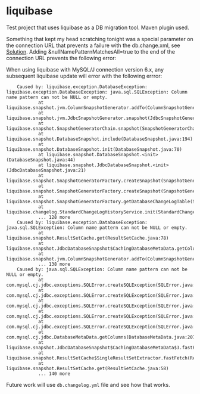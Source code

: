 # liquibase

Test project that uses liquibase as a DB migration tool. Maven plugin used.

Something that kept my head scratching tonight was a special parameter on the connection URL that prevents a failure with the db.change.xml, see [Solution](https://shanmuha.github.io/2016/10/06/Liquibase-and-MySQLJ-6-Column-name-pattern-can-not-be-NULL-or-empty.html).
Adding &nullNamePatternMatchesAll=true to the end of the connection URL prevents the following error: 

When using liquibase with MySQL/J connection version 6.x, any subsequent liquibase update will error with the following errror:

        Caused by: liquibase.exception.DatabaseException: liquibase.exception.DatabaseException: java.sql.SQLException: Column name pattern can not be NULL or empty.
                at liquibase.snapshot.jvm.ColumnSnapshotGenerator.addTo(ColumnSnapshotGenerator.java:120)
                at liquibase.snapshot.jvm.JdbcSnapshotGenerator.snapshot(JdbcSnapshotGenerator.java:73)
                at liquibase.snapshot.SnapshotGeneratorChain.snapshot(SnapshotGeneratorChain.java:50)
                at liquibase.snapshot.DatabaseSnapshot.include(DatabaseSnapshot.java:194)
                at liquibase.snapshot.DatabaseSnapshot.init(DatabaseSnapshot.java:70)
                at liquibase.snapshot.DatabaseSnapshot.<init>(DatabaseSnapshot.java:44)
                at liquibase.snapshot.JdbcDatabaseSnapshot.<init>(JdbcDatabaseSnapshot.java:21)
                at liquibase.snapshot.SnapshotGeneratorFactory.createSnapshot(SnapshotGeneratorFactory.java:150)
                at liquibase.snapshot.SnapshotGeneratorFactory.createSnapshot(SnapshotGeneratorFactory.java:158)
                at liquibase.snapshot.SnapshotGeneratorFactory.getDatabaseChangeLogTable(SnapshotGeneratorFactory.java:165)
                at liquibase.changelog.StandardChangeLogHistoryService.init(StandardChangeLogHistoryService.java:101)
                ... 128 more
        Caused by: liquibase.exception.DatabaseException: java.sql.SQLException: Column name pattern can not be NULL or empty.
                at liquibase.snapshot.ResultSetCache.get(ResultSetCache.java:78)
                at liquibase.snapshot.JdbcDatabaseSnapshot$CachingDatabaseMetaData.getColumns(JdbcDatabaseSnapshot.java:239)
                at liquibase.snapshot.jvm.ColumnSnapshotGenerator.addTo(ColumnSnapshotGenerator.java:112)
                ... 138 more
        Caused by: java.sql.SQLException: Column name pattern can not be NULL or empty.
                at com.mysql.cj.jdbc.exceptions.SQLError.createSQLException(SQLError.java:569)
                at com.mysql.cj.jdbc.exceptions.SQLError.createSQLException(SQLError.java:537)
                at com.mysql.cj.jdbc.exceptions.SQLError.createSQLException(SQLError.java:527)
                at com.mysql.cj.jdbc.exceptions.SQLError.createSQLException(SQLError.java:512)
                at com.mysql.cj.jdbc.exceptions.SQLError.createSQLException(SQLError.java:480)
                at com.mysql.cj.jdbc.DatabaseMetaData.getColumns(DatabaseMetaData.java:2074)
                at liquibase.snapshot.JdbcDatabaseSnapshot$CachingDatabaseMetaData$3.fastFetchQuery(JdbcDatabaseSnapshot.java:277)
                at liquibase.snapshot.ResultSetCache$SingleResultSetExtractor.fastFetch(ResultSetCache.java:290)
                at liquibase.snapshot.ResultSetCache.get(ResultSetCache.java:58)
                ... 140 more
        
Future work will use `db.changelog.yml` file and see how that works. 
         